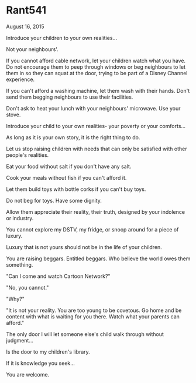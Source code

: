 # Rant541



August 16, 2015

Introduce your children to your own realities...

Not your neighbours'.

If you cannot afford cable network, let your children watch what you have. Do not encourage them to peep through windows or beg neighbours to let them in so they can squat at the door, trying to be part of a Disney Channel experience. 

If you can't afford a washing machine, let them wash with their hands. Don't send them begging neighbours to use their facilities. 

Don't ask to heat your lunch with your neighbours' microwave. Use your stove. 

Introduce your child to your own realities- your poverty or your comforts...

As long as it is your own story, it is the right thing to do.

Let us stop raising children with needs that can only be satisfied with other people's realities.

Eat your food without salt if you don't have any salt. 

Cook your meals without fish if you can't afford it.

Let them build toys with bottle corks if you can't buy toys. 

Do not beg for toys. Have some dignity.

Allow them appreciate their reality, their truth, designed by your indolence or industry. 

You cannot explore my DSTV, my fridge, or snoop around for a piece of luxury.

Luxury that is not yours should not be in the life of your children.

You are raising beggars. Entitled beggars. Who believe the world owes them something.

"Can I come and watch Cartoon Network?"

"No, you cannot."

"Why?"

"It is not your reality. You are too young to be covetous. Go home and be content with what is waiting for you there. Watch what your parents can afford."

The only door I will let someone else's child walk through without judgment...

Is the door to my children's library. 

If it is knowledge you seek...

You are welcome.